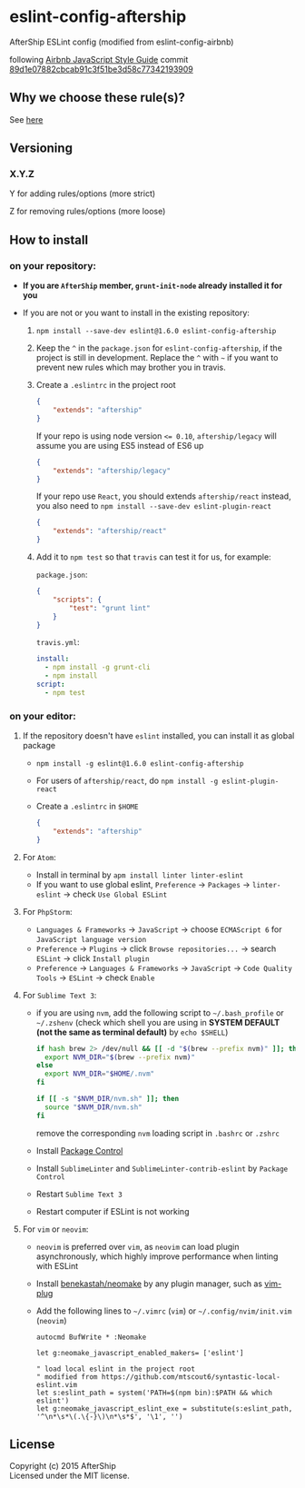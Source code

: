 # eslint-config-aftership

AfterShip ESLint config (modified from eslint-config-airbnb)

following [Airbnb JavaScript Style Guide](https://github.com/airbnb/javascript) commit [89d1e07882cbcab91c3f51be3d58c77342193909](https://github.com/airbnb/javascript/blob/89d1e07882cbcab91c3f51be3d58c77342193909/README.md)

## Why we choose these rule(s)?
See [here](https://github.com/AfterShip/eslint-config-aftership/blob/master/why-we-choose-these-rules.md)

## Versioning

### X.Y.Z

Y for adding rules/options (more strict)

Z for removing rules/options (more loose)

## How to install

### on your repository:
- **If you are `AfterShip` member, `grunt-init-node` already installed it for you**

- If you are not or you want to install in the existing repository:
	1. `npm install --save-dev eslint@1.6.0 eslint-config-aftership`

	2. Keep the `^` in the `package.json` for `eslint-config-aftership`, if the project is still in development. Replace the `^` with `~` if you want to prevent new rules which may brother you in travis.

	3. Create a `.eslintrc` in the project root

		```json
		{
			"extends": "aftership"
		}
		```

		If your repo is using node version `<= 0.10`, `aftership/legacy` will assume you are using ES5 instead of ES6 up

		```json
		{
			"extends": "aftership/legacy"
		}
		```

		If your repo use `React`, you should extends `aftership/react` instead, you also need to `npm install --save-dev eslint-plugin-react`

		```json
		{
			"extends": "aftership/react"
		}
		```

	4. Add it to `npm test` so that  `travis` can test it for us, for example:

		`package.json`:
		```json
		{
			"scripts": {
				"test": "grunt lint"
			}
		}
		```

		`travis.yml`:
		```yml
		install:
		  - npm install -g grunt-cli
		  - npm install
		script:
		  - npm test
		```

### on your editor:
1. If the repository doesn't have `eslint` installed, you can install it as global package
	- `npm install -g eslint@1.6.0 eslint-config-aftership`
	- For users of `aftership/react`, do `npm install -g eslint-plugin-react`
	- Create a `.eslintrc` in `$HOME`

		```json
		{
			"extends": "aftership"
		}
		```

2. For `Atom`:
	- Install in terminal by `apm install linter linter-eslint`
	- If you want to use global eslint, `Preference` -> `Packages` -> `linter-eslint` -> check `Use Global ESLint`

3. For `PhpStorm`:
	- `Languages & Frameworks` -> `JavaScript` -> choose `ECMAScript 6` for `JavaScript language version`
	- `Preference` -> `Plugins` -> click `Browse repositories...` -> search `ESLint` -> click `Install plugin`
	- `Preference` -> `Languages & Frameworks` -> `JavaScript` -> `Code Quality Tools` -> `ESLint` -> check `Enable`

4. For `Sublime Text 3`:
	- if you are using `nvm`, add the following script to `~/.bash_profile` or `~/.zshenv` (check which shell you are using in **SYSTEM DEFAULT (not the same as terminal default)** by `echo $SHELL`)

		```bash
		if hash brew 2> /dev/null && [[ -d "$(brew --prefix nvm)" ]]; then
		  export NVM_DIR="$(brew --prefix nvm)"
		else
		  export NVM_DIR="$HOME/.nvm"
		fi

		if [[ -s "$NVM_DIR/nvm.sh" ]]; then
		  source "$NVM_DIR/nvm.sh"
		fi
		```

		remove the corresponding `nvm` loading script in `.bashrc` or `.zshrc`

	- Install [Package Control](https://packagecontrol.io/installation)
	- Install `SublimeLinter` and `SublimeLinter-contrib-eslint` by `Package Control`
	- Restart `Sublime Text 3`
	- Restart computer if ESLint is not working

5. For `vim` or `neovim`:
	- `neovim` is preferred over `vim`, as `neovim` can load plugin asynchronously, which highly improve performance when linting with ESLint
	- Install [benekastah/neomake](https://github.com/benekastah/neomake) by any plugin manager, such as [vim-plug](https://github.com/junegunn/vim-plug)
	- Add the following lines to `~/.vimrc` (`vim`) or `~/.config/nvim/init.vim` (`neovim`)

		```
		autocmd BufWrite * :Neomake

		let g:neomake_javascript_enabled_makers= ['eslint']

		" load local eslint in the project root
		" modified from https://github.com/mtscout6/syntastic-local-eslint.vim
		let s:eslint_path = system('PATH=$(npm bin):$PATH && which eslint')
		let g:neomake_javascript_eslint_exe = substitute(s:eslint_path, '^\n*\s*\(.\{-}\)\n*\s*$', '\1', '')
		```

## License
Copyright (c) 2015 AfterShip  
Licensed under the MIT license.
